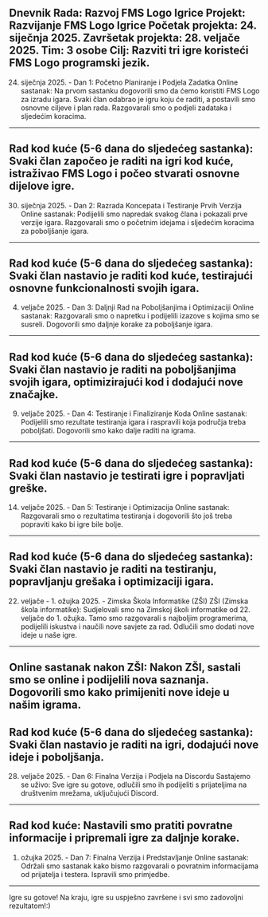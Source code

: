 Dnevnik Rada: Razvoj FMS Logo Igrice
Projekt: Razvijanje FMS Logo Igrice
Početak projekta: 24. siječnja 2025.
Završetak projekta: 28. veljače 2025.
Tim: 3 osobe
Cilj: Razviti tri igre koristeći FMS Logo programski jezik.
-----------------------------------------------------------------------------------------------------------------------------------------------------
24. siječnja 2025. - Dan 1: Početno Planiranje i Podjela Zadatka
Online sastanak:
Na prvom sastanku dogovorili smo da ćemo koristiti FMS Logo za izradu igara. Svaki član odabrao je igru koju će raditi, a postavili smo osnovne ciljeve i plan rada. Razgovarali smo o podjeli zadataka i sljedećim koracima.
-----------------------------------------------------------------------------------------------------------------------------------------------------
Rad kod kuće (5-6 dana do sljedećeg sastanka):
Svaki član započeo je raditi na igri kod kuće, istraživao FMS Logo i počeo stvarati osnovne dijelove igre.
-----------------------------------------------------------------------------------------------------------------------------------------------------
30. siječnja 2025. - Dan 2: Razrada Koncepata i Testiranje Prvih Verzija
Online sastanak:
Podijelili smo napredak svakog člana i pokazali prve verzije igara. Razgovarali smo o početnim idejama i sljedećim koracima za poboljšanje igara.
-----------------------------------------------------------------------------------------------------------------------------------------------------
Rad kod kuće (5-6 dana do sljedećeg sastanka):
Svaki član nastavio je raditi kod kuće, testirajući osnovne funkcionalnosti svojih igara.
-----------------------------------------------------------------------------------------------------------------------------------------------------
4. veljače 2025. - Dan 3: Daljnji Rad na Poboljšanjima i Optimizaciji
Online sastanak:
Razgovarali smo o napretku i podijelili izazove s kojima smo se susreli. Dogovorili smo daljnje korake za poboljšanje igara.
-----------------------------------------------------------------------------------------------------------------------------------------------------
Rad kod kuće (5-6 dana do sljedećeg sastanka):
Svaki član nastavio je raditi na poboljšanjima svojih igara, optimizirajući kod i dodajući nove značajke.
-----------------------------------------------------------------------------------------------------------------------------------------------------
9. veljače 2025. - Dan 4: Testiranje i Finaliziranje Koda
Online sastanak:
Podijelili smo rezultate testiranja igara i raspravili koja područja treba poboljšati. Dogovorili smo kako dalje raditi na igrama.
-----------------------------------------------------------------------------------------------------------------------------------------------------
Rad kod kuće (5-6 dana do sljedećeg sastanka):
Svaki član nastavio je testirati igre i popravljati greške.
-----------------------------------------------------------------------------------------------------------------------------------------------------
14. veljače 2025. - Dan 5: Testiranje i Optimizacija
Online sastanak:
Razgovarali smo o rezultatima testiranja i dogovorili što još treba popraviti kako bi igre bile bolje.
-----------------------------------------------------------------------------------------------------------------------------------------------------
Rad kod kuće (5-6 dana do sljedećeg sastanka):
Svaki član nastavio je raditi na testiranju, popravljanju grešaka i optimizaciji igara.
-----------------------------------------------------------------------------------------------------------------------------------------------------
22. veljače - 1. ožujka 2025. - Zimska Škola Informatike (ZŠI)
ZŠI (Zimska škola informatike):
Sudjelovali smo na Zimskoj školi informatike od 22. veljače do 1. ožujka. Tamo smo razgovarali s najboljim programerima, podijelili iskustva i naučili nove savjete za rad. Odlučili smo dodati nove ideje u naše igre.
-----------------------------------------------------------------------------------------------------------------------------------------------------
Online sastanak nakon ZŠI:
Nakon ZŠI, sastali smo se online i podijelili nova saznanja. Dogovorili smo kako primijeniti nove ideje u našim igrama.
-----------------------------------------------------------------------------------------------------------------------------------------------------
Rad kod kuće (5-6 dana do sljedećeg sastanka):
Svaki član nastavio je raditi na igri, dodajući nove ideje i poboljšanja.
-----------------------------------------------------------------------------------------------------------------------------------------------------
28. veljače 2025. - Dan 6: Finalna Verzija i Podjela na Discordu
Sastajemo se uživo:
Sve igre su gotove, odlučili smo ih podijeliti s prijateljima na društvenim mrežama, uključujući Discord.
-----------------------------------------------------------------------------------------------------------------------------------------------------
Rad kod kuće:
Nastavili smo pratiti povratne informacije i pripremali igre za daljnje korake.
-----------------------------------------------------------------------------------------------------------------------------------------------------
1. ožujka 2025. - Dan 7: Finalna Verzija i Predstavljanje
Online sastanak:
Održali smo sastanak kako bismo razgovarali o povratnim informacijama od prijatelja i testera. Ispravili smo primjedbe.
-----------------------------------------------------------------------------------------------------------------------------------------------------
Igre su gotove!
Na kraju, igre su uspješno završene i svi smo zadovoljni rezultatom!:)

